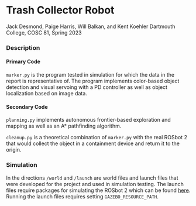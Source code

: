 # Trash Collector Robot

Jack Desmond, Paige Harris, Will Balkan, and Kent Koehler
Dartmouth College, COSC 81, Spring 2023

### Description

#### Primary Code

`marker.py` is the program tested in simulation for which the data in the report is representative of. The program implements color-based object detection and visual servoing with a PD controller as well as object localization based on image data.

#### Secondary Code

`planning.py` implements autonomous frontier-based exploration and mapping as well as an A* pathfinding algorithm.

`cleanup.py` is a theoretical combination of `marker.py` with the real ROSbot 2 that would collect the object in a containment device and return it to the origin.

### Simulation

In the directions `/world` and `/launch` are world files and launch files that were developed for the project and used in simulation testing. The launch files require packages for simulating the ROSbot 2 which can be found [here](https://github.com/husarion/rosbot_ros). Running the launch files requires setting `GAZEBO_RESOURCE_PATH`.